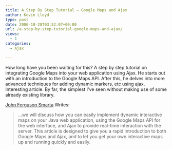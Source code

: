 ```yaml
---
title: A Step By Step Tutorial – Google Maps and Ajax
author: Kevin Lloyd
type: post
date: 2006-10-28T03:52:07+00:00
url: /a-step-by-step-tutorial-google-maps-and-ajax/
views:
  - 1
categories:
  - Ajax

---
```

How long have you been waiting for this? A step by step tutorial on integrating Google Maps into your web application using Ajax. He starts out with an introduction to the Google Maps API. After this, he delves into more advanced techniques for adding dynamic markers, etc using ajax. Interesting article. By far, the simplest I've seen without making use of some already existing library.

[John Ferguson Smarta][1] Writes:

> ...we will discuss how you can easily implement dynamic interactive maps on your Java web application, using the Google Maps API for the web interface, and Ajax to provide real-time interaction with the server. This article is designed to give you a rapid introduction to both Google Maps and Ajax, and to let you get your own interactive maps up and running quickly and easily.

 [1]: http://today.java.net/pub/a/today/2006/10/25/integrating-google-maps-into-web-application.html